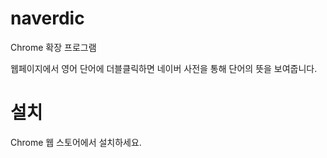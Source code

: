 # naverdic
Chrome 확장 프로그램

웹페이지에서 영어 단어에 더블클릭하면 네이버 사전을 통해 단어의 뜻을 보여줍니다.

# 설치
Chrome 웹 스토어에서 설치하세요.

